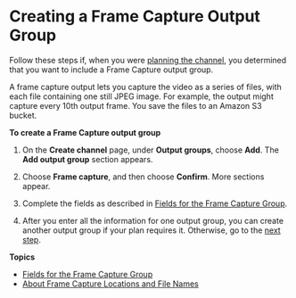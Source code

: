 # Creating a Frame Capture Output Group<a name="creating-framecapture-output-group"></a>

Follow these steps if, when you were [planning the channel](planning-workflow.md), you determined that you want to include a Frame Capture output group\.

A frame capture output lets you capture the video as a series of files, with each file containing one still JPEG image\. For example, the output might capture every 10th output frame\. You save the files to an Amazon S3 bucket\.

**To create a Frame Capture output group**

1. On the **Create channel** page, under **Output groups**, choose **Add**\. The **Add output group** section appears\. 

1. Choose **Frame capture**, and then choose **Confirm**\. More sections appear\. 

1. Complete the fields as described in [Fields for the Frame Capture Group](framecapture-group-fields.md)\.

1. After you enter all the information for one output group, you can create another output group if your plan requires it\. Otherwise, go to the [next step](creating-a-channel-step5.md)\.

**Topics**
+ [Fields for the Frame Capture Group](framecapture-group-fields.md)
+ [About Frame Capture Locations and File Names](about-framecapture-file-locations.md)